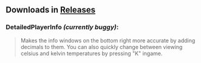 ## Downloads in [Releases](https://github.com/TerameTechYT/RocketMods/releases/latest)

### DetailedPlayerInfo *(currently buggy)*:
> Makes the info windows on the bottom right more accurate by adding decimals to them.
> You can also quickly change between viewing celsius and kelvin temperatures by pressing "K" ingame.